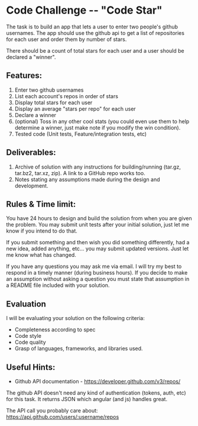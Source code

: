 # Code Challenge -- "Code Star"

The task is to build an app that lets a user to enter two people's github 
usernames. The app should use the github api to get a list of repositories for 
each user and order them by number of stars.

There should be a count of total stars for each user and a user should be 
declared a "winner".

## Features:

1. Enter two github usernames
2. List each account's repos in order of stars
3. Display total stars for each user
4. Display an average "stars per repo" for each user
5. Declare a winner
6. (optional) Toss in any other cool stats (you could even use them to help 
   determine a winner, just make note if you modify the win condition).
7. Tested code (Unit tests, Feature/integration tests, etc)

## Deliverables:

1. Archive of solution with any instructions for building/running (tar.gz, 
   tar.bz2, tar.xz, zip). A link to a GitHub repo works too.
2. Notes stating any assumptions made during the design and development.

## Rules & Time limit:

You have 24 hours to design and build the solution from when you are given the 
problem.  You may submit unit tests after your initial solution, just let me 
know if you intend to do that.

If you submit something and then wish you did something differently, had a new 
idea, added anything, etc... you may submit updated versions.  Just let me know 
what has changed.

If you have any questions you may ask me via email.  I will try my best to 
respond in a timely manner (during business hours).  If you decide to make an 
assumption without asking a question you must state that assumption in a README 
file included with your solution.

## Evaluation

I will be evaluating your solution on the following criteria:

* Completeness according to spec
* Code style
* Code quality
* Grasp of languages, frameworks, and libraries used.

## Useful Hints:

* Github API documentation - https://developer.github.com/v3/repos/

The github API doesn't need any kind of authentication (tokens, auth, etc) for 
this task. It returns JSON which angular (and js) handles great.

The API call you probably care about: 
https://api.github.com/users/:username/repos
